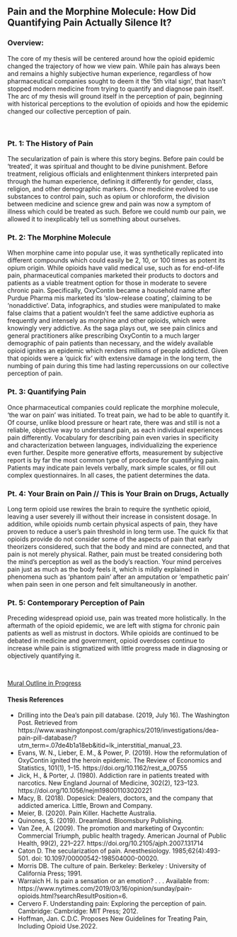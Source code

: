 <h2>Pain and the Morphine Molecule: How Did Quantifying Pain Actually Silence It?</h2>

<h3>Overview:</h3>
<p>The core of my thesis will be centered around how the opioid epidemic changed the trajectory of how we view pain. While pain has always been and remains a highly subjective human experience, regardless of how pharmaceutical companies sought to deem it the ‘5th vital sign’, that hasn’t stopped modern medicine from trying to quantify and diagnose pain itself. The arc of my thesis will ground itself in the perception of pain, beginning with historical perceptions to the evolution of opioids and how the epidemic changed our collective perception of pain. </p>
<br>
<h3>Pt. 1: The History of Pain</h3>
<p>The secularization of pain is where this story begins. Before pain could be ‘treated’, it was spiritual and thought to be divine punishment. Before treatment, religious officials and enlightenment thinkers interpreted pain through the human experience, defining it differently for gender, class, religion, and other demographic markers.  Once medicine evolved to use substances to control pain, such as opium or chloroform, the division between medicine and science grew and pain was now a symptom of illness which could be treated as such. Before we could numb our pain, we allowed it to inexplicably tell us something about ourselves.</p>

<h3>Pt. 2: The Morphine Molecule</h3>
<p>When morphine came into popular use, it was synthetically replicated into different compounds which could easily be 2, 10, or 100 times as potent its opium origin. While opioids have valid medical use, such as for end-of-life pain, pharmaceutical companies marketed their products to doctors and patients as a viable treatment option for those in moderate to severe chronic pain. Specifically, OxyContin became a household name after Purdue Pharma mis marketed its ‘slow-release coating’, claiming to be ‘nonaddictive’. Data, infographics, and studies were manipulated to make false claims that a patient wouldn’t feel the same addictive euphoria as frequently and intensely as morphine and other opioids, which were knowingly very addictive. As the saga plays out, we see pain clinics and general practitioners alike prescribing OxyContin to a much larger demographic of pain patients than necessary, and the widely available opioid ignites an epidemic which renders millions of people addicted. Given that opioids were a ‘quick fix’ with extensive damage in the long term, the numbing of pain during this time had lasting repercussions on our collective perception of pain.</p>

<h3>Pt. 3: Quantifying Pain</h3>
<p>Once pharmaceutical companies could replicate the morphine molecule, ‘the war on pain’ was initiated. To treat pain, we had to be able to quantify it. Of course, unlike blood pressure or heart rate, there was and still is not a reliable, objective way to understand pain, as each individual experiences pain differently. Vocabulary for describing pain even varies in specificity and characterization between languages, individualizing the experience even further. Despite more generative efforts, measurement by subjective report is by far the most common type of procedure for quantifying pain. Patients may indicate pain levels verbally, mark simple scales, or fill out complex questionnaires. In all cases, the patient determines the data.</p>


<h3>Pt. 4: Your Brain on Pain // This is Your Brain on Drugs, Actually</h3>
<p>Long term opioid use rewires the brain to require the synthetic opioid, leaving a user severely ill without their increase in consistent dosage. In addition, while opioids numb certain physical aspects of pain, they have proven to reduce a user’s pain threshold in long term use. The quick fix that opioids provide do not consider some of the aspects of pain that early theorizers considered, such that the body and mind are connected, and that pain is not merely physical. Rather, pain must be treated considering both the mind’s perception as well as the body’s reaction. Your mind perceives pain just as much as the body feels it, which is mildly explained in phenomena such as ‘phantom pain’ after an amputation or ‘empathetic pain’ when pain seen in one person and felt simultaneously in another.</p>

<h3>Pt. 5: Contemporary Perception of Pain</h3>
<p>Preceding widespread opioid use, pain was treated more holistically. In the aftermath of the opioid epidemic, we are left with stigma for chronic pain patients as well as mistrust in doctors. While opioids are continued to be debated in medicine and government, opioid overdoses continue to increase while pain is stigmatized with little progress made in diagnosing or objectively quantifying it. </p>
<br>

<a href="https://app.mural.co/t/newschool14/m/newschool14/1644164076276/57cd9ae1a8873e01cf031968ecc4f5ad2afda8e3?sender=u54b82929285b77d1439b0975">Mural Outline in Progress</a>



<h4>Thesis References</h4>
<ul>
    <li>Drilling into the Dea’s pain pill database. (2019, July 16). The Washington Post. Retrieved from https://www.washingtonpost.com/graphics/2019/investigations/dea-pain-pill-database/?utm_term=.07de4b1a18eb&amp;itid=lk_interstitial_manual_23.</li> 
    <li>Evans, W. N., Lieber, E. M., &amp; Power, P. (2019). How the reformulation of OxyContin ignited the heroin epidemic. The Review of Economics and Statistics, 101(1), 1–15. https://doi.org/10.1162/rest_a_00755 </li>
    <li>Jick, H., &amp; Porter, J. (1980). Addiction rare in patients treated with narcotics. New England Journal of Medicine, 302(2), 123–123. https://doi.org/10.1056/nejm198001103020221 </li>
    <li>Macy, B. (2018). Dopesick: Dealers, doctors, and the company that addicted america. Little, Brown and Company. </li>
    <li>Meier, B. (2020). Pain Killer. Hachette Australia. </li>
    <li>Quinones, S. (2019). Dreamland. Bloomsbury Publishing. </li>
    <li>Van Zee, A. (2009). The promotion and marketing of Oxycontin: Commercial Triumph, public health tragedy. American Journal of Public Health, 99(2), 221–227. https://doi.org/10.2105/ajph.2007.131714 </li>
   <li> Caton D. The secularization of pain. Anesthesiology. 1985;62(4):493-501. doi: 10.1097/00000542-198504000-00020. </li>
   <li> Morris DB. The culture of pain. Berkeley: Berkeley : University of California Press; 1991.</li>
   <li> Warraich H. Is pain a sensation or an emotion? . . . Available from: https://www.nytimes.com/2019/03/16/opinion/sunday/pain-opioids.html?searchResultPosition=6.</li>
   <li> Cervero F. Understanding pain: Exploring the perception of pain. Cambridge: Cambridge: MIT Press; 2012.</li>
   <li> Hoffman, Jan. C.D.C. Proposes New Guidelines for Treating Pain, Including Opioid Use.2022. </li>
</ul>
